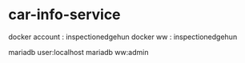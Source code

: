 # car-info-service


docker account : inspectionedgehun
docker ww : inspectionedgehun


mariadb user:localhost
mariadb ww:admin

